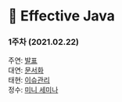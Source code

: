 # :book: Effective Java
### 1주차 (2021.02.22)  
주연: [발표]()  
대연: [문서화](https://medium.com/javabook/effective-java-3-e-2%EC%9E%A5-%EA%B0%9D%EC%B2%B4-%EC%83%9D%EC%84%B1%EA%B3%BC-%ED%8C%8C%EA%B4%B4-96b696a174ee)  
태현: [이슈관리]()  
정수: [미니 세미나]()  
